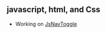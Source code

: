 ## javascript, html, and Css
- Working on [JsNavToggle](https://github.com/SaujanDulal/JsAnimatedNavToggle)